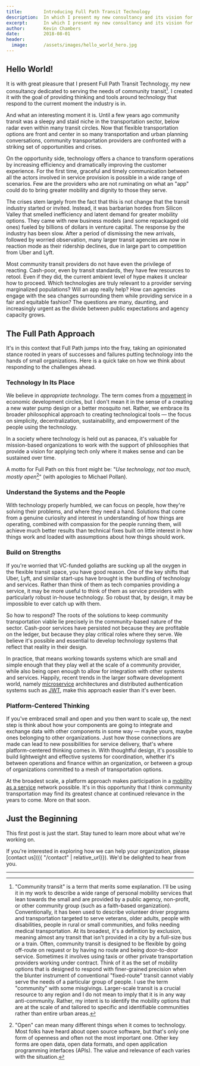 ```yaml
---
title:        Introducing Full Path Transit Technology
description:  In which I present my new consultancy and its vision for serving the needs of community transit.
excerpt:      In which I present my new consultancy and its vision for serving the needs of community transit.
author:       Kevin Chambers
date:         2018-08-01
header:
  image:      /assets/images/hello_world_hero.jpg
---
```


## Hello World!

It is with great pleasure that I present Full Path Transit Technology, my new consultancy dedicated to serving the needs of community transit[^1]. I created it with the goal of providing thinking and tools around technology that respond to the current moment the industry is in.

And what an interesting moment it is. Until a few years ago community transit was a sleepy and staid niche in the transportation sector, below radar even within many transit circles. Now that flexible transportation options are front and center in so many transportation and urban planning conversations, community transportation providers are confronted with a striking set of opportunities and crises.

On the opportunity side, technology offers a chance to transform operations by increasing efficiency and dramatically improving the customer experience. For the first time, graceful and timely communication between all the actors involved in service provision is possible in a wide range of scenarios. Few are the providers who are not ruminating on what an "app" could do to bring greater mobility and dignity to those they serve.

The crises stem largely from the fact that this is not change that the transit industry started or invited. Instead, it was barbarian hordes from Silicon Valley that smelled inefficiency and latent demand for greater mobility options. They came with new business models (and some repackaged old ones) fueled by billions of dollars in venture capital. The response by the industry has been slow. After a period of dismissing the new arrivals, followed by worried observation, many larger transit agencies are now in reaction mode as their ridership declines, due in large part to competition from Uber and Lyft.

Most community transit providers do not have even the privilege of reacting. Cash-poor, even by transit standards, they have few resources to retool. Even if they did, the current ambient level of hype makes it unclear how to proceed. Which technologies are truly relevant to a provider serving marginalized populations? Will an app really help? How can agencies engage with the sea changes surrounding them while providing service in a fair and equitable fashion? The questions are many, daunting, and increasingly urgent as the divide between public expectations and agency capacity grows.

## The Full Path Approach
It's in this context that Full Path jumps into the fray, taking an opinionated stance rooted in years of successes and failures putting technology into the hands of small organizations. Here is a quick take on how we think about responding to the challenges ahead.

### Technology In Its Place
We believe in _appropriate technology_. The term comes from a [movement](https://en.wikipedia.org/wiki/Appropriate_technology "Wikipedia definition") in economic development circles, but I don't mean it in the sense of a creating a new water pump design or a better mosquito net. Rather, we embrace its broader philosophical approach to creating technological tools — the focus on simplicity, decentralization, sustainability, and empowerment of the people using the technology.

In a society where technology is held out as panacea, it's valuable for mission-based organizations to work with the support of philosophies that provide a vision for applying tech only where it makes sense and can be sustained over time.

A motto for Full Path on this front might be: "_Use technology, not too much, mostly open_[^2]" (with apologies to Michael Pollan).

### Understand the Systems and the People
With technology properly humbled, we can focus on people, how they're solving their problems, and where they need a hand. Solutions that come from a genuine curiosity and interest in understanding of how things are operating, combined with compassion for the people running them, will achieve much better results than technical fixes built on little interest in how things work and loaded with assumptions about how things should work.

### Build on Strengths
If you're worried that VC-funded goliaths are sucking up all the oxygen in the flexible transit space, you have good reason. One of the key shifts that Uber, Lyft, and similar start-ups have brought is the bundling of technology and services. Rather than think of them as tech companies providing a service, it may be more useful to think of them as service providers with particularly robust in-house technology. So robust that, by design, it may be impossible to ever catch up with them.

So how to respond? The roots of the solutions to keep community transportation viable lie precisely in the community-based nature of the sector. Cash-poor services have persisted not because they are profitable on the ledger, but because they play critical roles where they serve. We believe it's possible and essential to develop technology systems that reflect that reality in their design.

In practice, that means working towards systems which are small and simple enough that they play well at the scale of a community provider, while also being open enough to allow for integration with other systems and services. Happily, recent trends in the larger software development world, namely [microservice](https://en.wikipedia.org/wiki/Microservices "Microservices definition") architectures and distributed authentication systems such as [JWT](https://tools.ietf.org/html/rfc7519 "JSON Web Tokens"), make this approach easier than it's ever been.

### Platform-Centered Thinking
If you've embraced small and open and you then want to scale up, the next step is think about how your components are going to integrate and exchange data with other components in some way — maybe yours, maybe ones belonging to other organizations. Just how those connections are made can lead to new possibilities for service delivery, that's where platform-centered thinking comes in. With thoughtful design, it's possible to build lightweight and effective systems for coordination, whether it's between operations and finance within an organization, or between a group of organizations committed to a mesh of transportation options.

At the broadest scale, a platform approach makes participation in a [mobility as a service](https://en.wikipedia.org/wiki/Transportation_as_a_Service "MaaS definition") network possible. It's in this opportunity that I think community transportation may find its greatest chance at continued relevance in the years to come. More on that soon.

## Just the Beginning
This first post is just the start. Stay tuned to learn more about what we're working on.

If you're interested in exploring how we can help your organization, please [contact us]({{ "/contact" | relative_url}}). We'd be delighted to hear from you.

---
[^1]: "Community transit" is a term that merits some explanation. I'll be using it in my work to describe a wide range of personal mobility services that lean towards the small and are provided by a public agency, non-profit, or other community group (such as a faith-based organization). Conventionally, it has been used to describe volunteer driver programs and transportation targeted to serve veterans, older adults, people with disabilities, people in rural or small communities, and folks needing medical transportation. At its broadest, it's a definition by exclusion, meaning almost any transit that isn't provided in a city by a full-size bus or a train. Often, community transit is designed to be flexible by going off-route on request or by having no route and being door-to-door service. Sometimes it involves using taxis or other private transportation providers working under contract. Think of it as the set of mobility options that is designed to respond with finer-grained precision when the blunter instrument of conventional "fixed-route" transit cannot viably serve the needs of a particular group of people. I use the term "community" with some misgivings. Larger-scale transit is a crucial resource to any region and I do not mean to imply that it is in any way anti-community. Rather, my intent is to identify the mobility options that are at the scale of and tailored to specific and identifiable communities rather than entire urban areas.

[^2]: "Open" can mean many different things when it comes to technology. Most folks have heard about open source software, but that's only one form of openness and often not the most important one. Other key forms are open data, open data formats, and open application programming interfaces (APIs). The value and relevance of each varies with the situation.
